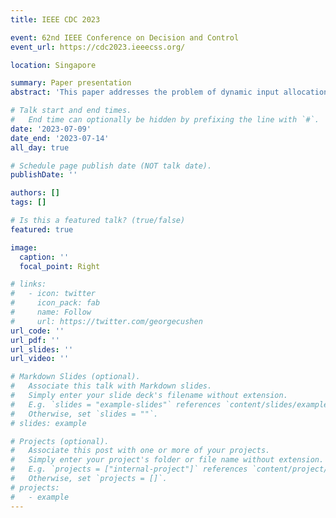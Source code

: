 ```yaml
---
title: IEEE CDC 2023

event: 62nd IEEE Conference on Decision and Control
event_url: https://cdc2023.ieeecss.org/

location: Singapore

summary: Paper presentation
abstract: 'This paper addresses the problem of dynamic input allocation in the presence of plant uncertainties. The current state of the art shows how to design an Allocator as the cascade of an Optimizer and an Annihilator to achieve steady-state input optimality and output invisibility simultaneously. This work proposes a novel algorithm based on polynomial factorization to design a dynamic Annihilator. The critical aspect of this approach lies in the assumption of the perfect plant knowledge, making the Annihilator not robust to uncertainties. A robustification process is introduced by optimizing its design parameters. This approach is formulated as a model-matching problem aiming to reduce the output mismatch induced by the allocation scheme while maintaining steady-state optimality. As the numerical simulations highlight, this method applies to linear and nonlinear allocation problems.'

# Talk start and end times.
#   End time can optionally be hidden by prefixing the line with `#`.
date: '2023-07-09'
date_end: '2023-07-14'
all_day: true

# Schedule page publish date (NOT talk date).
publishDate: ''

authors: []
tags: []

# Is this a featured talk? (true/false)
featured: true

image:
  caption: ''
  focal_point: Right

# links:
#   - icon: twitter
#     icon_pack: fab
#     name: Follow
#     url: https://twitter.com/georgecushen
url_code: ''
url_pdf: ''
url_slides: ''
url_video: ''

# Markdown Slides (optional).
#   Associate this talk with Markdown slides.
#   Simply enter your slide deck's filename without extension.
#   E.g. `slides = "example-slides"` references `content/slides/example-slides.md`.
#   Otherwise, set `slides = ""`.
# slides: example

# Projects (optional).
#   Associate this post with one or more of your projects.
#   Simply enter your project's folder or file name without extension.
#   E.g. `projects = ["internal-project"]` references `content/project/deep-learning/index.md`.
#   Otherwise, set `projects = []`.
# projects:
#   - example
---
```

